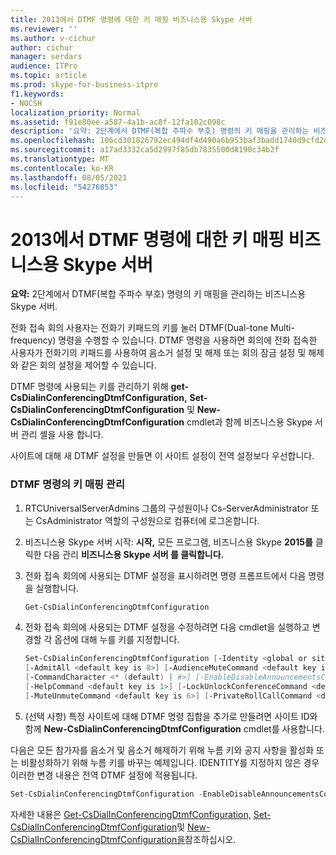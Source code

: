 ```yaml
---
title: 2013에서 DTMF 명령에 대한 키 매핑 비즈니스용 Skype 서버
ms.reviewer: ''
ms.author: v-cichur
author: cichur
manager: serdars
audience: ITPro
ms.topic: article
ms.prod: skype-for-business-itpro
f1.keywords:
- NOCSH
localization_priority: Normal
ms.assetid: f91e80ee-a587-4a1b-ac8f-12fa102c098c
description: '요약: 2단계에서 DTMF(복합 주파수 부호) 명령의 키 매핑을 관리하는 비즈니스용 Skype 서버.'
ms.openlocfilehash: 106cd301826792ec494df4d490a6b953baf3badd1740d9cfd2de12e6de966d09
ms.sourcegitcommit: a17ad3332ca5d2997f85db7835500d8190c34b2f
ms.translationtype: MT
ms.contentlocale: ko-KR
ms.lasthandoff: 08/05/2021
ms.locfileid: "54276853"
---
```

# <a name="manage-key-mapping-for-dtmf-commands-in-skype-for-business-server"></a>2013에서 DTMF 명령에 대한 키 매핑 비즈니스용 Skype 서버
 
**요약:** 2단계에서 DTMF(복합 주파수 부호) 명령의 키 매핑을 관리하는 비즈니스용 Skype 서버.
  
전화 접속 회의 사용자는 전화기 키패드의 키를 눌러 DTMF(Dual-tone Multi-frequency) 명령을 수행할 수 있습니다. DTMF 명령을 사용하면 회의에 전화 접속한 사용자가 전화기의 키패드를 사용하여 음소거 설정 및 해제 또는 회의 잠금 설정 및 해제와 같은 회의 설정을 제어할 수 있습니다. 
  
DTMF 명령에 사용되는 키를 관리하기 위해 **get-CsDialinConferencingDtmfConfiguration,** **Set-CsDialinConferencingDtmfConfiguration** 및 **New-CsDialinConferencingDtmfConfiguration** cmdlet과 함께 비즈니스용 Skype 서버 관리 셸을 사용 합니다.
  
사이트에 대해 새 DTMF 설정을 만들면 이 사이트 설정이 전역 설정보다 우선합니다. 

### <a name="manage-the-key-mapping-of-dtmf-commands"></a>DTMF 명령의 키 매핑 관리

1. RTCUniversalServerAdmins 그룹의 구성원이나 Cs-ServerAdministrator 또는 CsAdministrator 역할의 구성원으로 컴퓨터에 로그온합니다.
    
2. 비즈니스용 Skype 서버 시작: **시작,** 모든 프로그램, 비즈니스용 Skype **2015를** 클릭한 다음 관리 **비즈니스용 Skype 서버 를 클릭합니다.**
    
3. 전화 접속 회의에 사용되는 DTMF 설정을 표시하려면 명령 프롬프트에서 다음 명령을 실행합니다.
    
   ```PowerShell
   Get-CsDialinConferencingDtmfConfiguration
   ```

4. 전화 접속 회의에 사용되는 DTMF 설정을 수정하려면 다음 cmdlet을 실행하고 변경할 각 옵션에 대해 누를 키를 지정합니다.
    
   ```PowerShell
   Set-CsDialinConferencingDtmfConfiguration [-Identity <global or site collection to be changed>]
   [-AdmitAll <default key is 8>] [-AudienceMuteCommand <default key is 4>]
   [-CommandCharacter <* (default) | #>] [-EnableDisableAnnouncementsCommand <default key is 9>]
   [-HelpCommand <default key is 1>] [-LockUnlockConferenceCommand <default key is 7>]
   [-MuteUnmuteCommand <default key is 6>] [-PrivateRollCallCommand <default key is 3>]
   ```

5. (선택 사항) 특정 사이트에 대해 DTMF 명령 집합을 추가로 만들려면 사이트 ID와 함께 **New-CsDialinConferencingDtmfConfiguration** cmdlet를 사용합니다.
    
다음은 모든 참가자를 음소거 및 음소거 해제하기 위해 누름 키와 공지 사항을 활성화 또는 비활성화하기 위해 누름 키를 바꾸는 예제입니다. IDENTITY를 지정하지 않은 경우 이러한 변경 내용은 전역 DTMF 설정에 적용됩니다.
  
```PowerShell
Set-CsDialinConferencingDtmfConfiguration -EnableDisableAnnouncementsCommand 4 -AudienceMuteCommand 9
```

자세한 내용은 [Get-CsDialInConferencingDtmfConfiguration,](/powershell/module/skype/get-csdialinconferencingdtmfconfiguration?view=skype-ps) [Set-CsDialInConferencingDtmfConfiguration](/powershell/module/skype/set-csdialinconferencingdtmfconfiguration?view=skype-ps)및 [New-CsDialInConferencingDtmfConfiguration을](/powershell/module/skype/new-csdialinconferencingdtmfconfiguration?view=skype-ps)참조하십시오.
